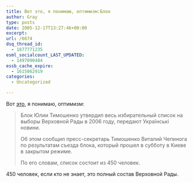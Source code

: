 ```yaml
---
title: Вот это, я понимаю, оптимизм:Блок
author: Gray
type: posts
date: 2005-12-17T13:27:46+00:00
excerpt:
url: /6674
dsq_thread_id:
  - 1877771235
esml_socialcount_LAST_UPDATED:
  - 1497090484
essb_cache_expire:
  - 1615062919
categories:
  - Uncategorized

---
```








Вот <a href="http://www.korrespondent.net/main/139530" target="_blank">это</a>, я понимаю, оптимизм:

> Блок Юлии Тимошенко утвердил весь избирательный список на выборы Верховной Рады в 2006 году, передают Українські новини.
> 
> Об этом сообщил пресс-секретарь Тимошенко Виталий Чепинога по результатам съезда блока, который прошел в субботу в Киеве в закрытом режиме.
> 
> По его словам, список состоит из 450 человек. 

450 человек, если кто не знает, это полный состав Верховной Рады.